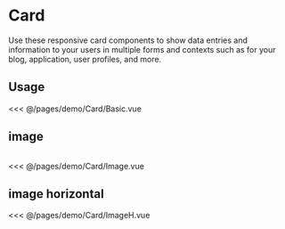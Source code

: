 <script setup>
import Basic from './demo/Card/Basic.vue'
import Image from './demo/Card/Image.vue'
import ImageH from './demo/Card/ImageH.vue'
import Warning from './demo/Button/Variants.vue'

import ContainerFlex from '../.vitepress/components/ContainerFlex.vue'
import ContainerFlexCenter from '../.vitepress/components/ContainerFlexCenter.vue'
import ContainerFlexGap from '../.vitepress/components/ContainerFlexGap.vue'
</script>

# Card

Use these responsive card components to show data entries and information to your users in multiple forms and contexts such as for your blog, application, user profiles, and more.

## Usage

<DemoContainer>
  <Basic/>
</DemoContainer>

<<< @/pages/demo/Card/Basic.vue

## image

<DemoContainer>
  <Image/>
</DemoContainer>

<<< @/pages/demo/Card/Image.vue

## image horizontal

<DemoContainer>
  <ImageH/>
</DemoContainer>

<<< @/pages/demo/Card/ImageH.vue
